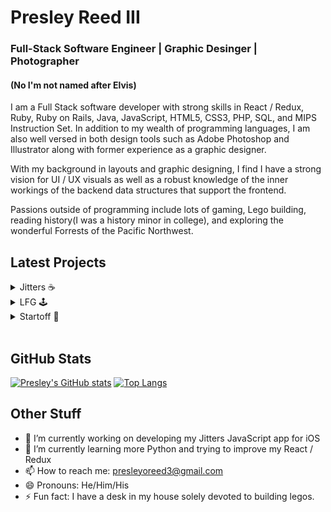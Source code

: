 # Presley Reed III
### Full-Stack Software Engineer | Graphic Desinger | Photographer
#### (No I'm not named after Elvis)

I am a Full Stack software developer with strong skills in React / Redux, Ruby, Ruby on Rails, Java, JavaScript, HTML5, CSS3, PHP, SQL, and MIPS Instruction Set. In addition to my wealth of programming languages, I am also well versed in both design tools such as Adobe Photoshop and Illustrator along with former experience as a graphic designer. 

With my background in layouts and graphic designing, I find I have a strong vision for UI / UX visuals as well as a robust knowledge of the inner workings of the backend data structures that support the frontend. 

Passions outside of programming include lots of gaming, Lego building, reading history(I was a history minor in college), and exploring the wonderful Forrests of the Pacific Northwest.

## Latest Projects
<details>
<summary>Jitters ☕️</summary>
<br>
Jitters is a JavaScipt project with the goal of monitoring ones caffeine consumption over the course of a single day. Set your daily limit and watch the waves rise as you move through the day.

- [Live Site](http://presleyoreed.com/jitters/)
- [GitHub](https://github.com/presleyoreed3/jitters)

</details>

<details>
<summary>LFG 🕹</summary>
<br>
A website built on the MERN Stack with a focus on making groups for sporting and gaming activities.

- [Live Site](http://lfg-mern.herokuapp.com)
- [GitHub](https://github.com/presleyoreed3/LFG)

</details>

<details>
<summary>Startoff 🏁</summary>
<br>
Startoff is a clone of the popular crowdfunding site Kickstarter. Written with Ruby on Rails in the backend and React/Redux on the frontend.

- [Live Site](https://start-off.herokuapp.com/#/)
- [GitHub](https://github.com/presleyoreed3/Startoff)

</details>
<br>

## GitHub Stats
[![Presley's GitHub stats](https://github-readme-stats.vercel.app/api?username=presleyoreed3&theme=vue-dark)](https://github.com/anuraghazra/github-readme-stats)
[![Top Langs](https://github-readme-stats.vercel.app/api/top-langs/?username=presleyoreed3&theme=vue-dark)](https://github.com/anuraghazra/github-readme-stats)

## Other Stuff
- 🔭 I’m currently working on developing my Jitters JavaScript app for iOS
- 🌱 I’m currently learning more Python and trying to improve my React / Redux
- 📫 How to reach me: presleyoreed3@gmail.com
- 😄 Pronouns: He/Him/His
- ⚡ Fun fact: I have a desk in my house solely devoted to building legos.


